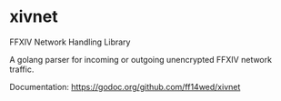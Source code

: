# xivnet
FFXIV Network Handling Library

A golang parser for incoming or outgoing unencrypted FFXIV network traffic.

Documentation: https://godoc.org/github.com/ff14wed/xivnet
